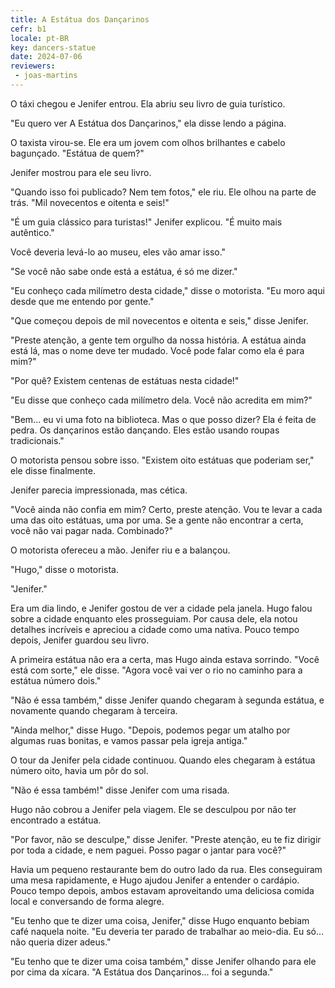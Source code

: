 ```yaml
---
title: A Estátua dos Dançarinos
cefr: b1
locale: pt-BR
key: dancers-statue
date: 2024-07-06
reviewers:
 - joas-martins
---
```


O táxi chegou e Jenifer entrou. Ela abriu seu livro de guia turístico.

"Eu quero ver A Estátua dos Dançarinos," ela disse lendo a página.

O taxista virou-se. Ele era um jovem com olhos brilhantes e cabelo bagunçado. "Estátua de quem?"

Jenifer mostrou para ele seu livro.

"Quando isso foi publicado? Nem tem fotos," ele riu. Ele olhou na parte de trás. "Mil novecentos e oitenta e seis!"

"É um guia clássico para turistas!" Jenifer explicou. "É muito mais autêntico."

Você deveria levá-lo ao museu, eles vão amar isso."

"Se você não sabe onde está a estátua, é só me dizer."

"Eu conheço cada milímetro desta cidade," disse o motorista. "Eu moro aqui desde que me entendo por gente."

"Que começou depois de mil novecentos e oitenta e seis," disse Jenifer.

"Preste atenção, a gente tem orgulho da nossa história. A estátua ainda está lá, mas o nome deve ter mudado. Você pode falar como ela é para mim?"

"Por quê? Existem centenas de estátuas nesta cidade!"

"Eu disse que conheço cada milímetro dela. Você não acredita em mim?"

"Bem... eu vi uma foto na biblioteca. Mas o que posso dizer? Ela é feita de pedra. Os dançarinos estão dançando. Eles estão usando roupas tradicionais."

O motorista pensou sobre isso. "Existem oito estátuas que poderiam ser," ele disse finalmente.

Jenifer parecia impressionada, mas cética.

"Você ainda não confia em mim? Certo, preste atenção. Vou te levar a cada uma das oito estátuas, uma por uma. Se a gente não encontrar a certa, você não vai pagar nada. Combinado?"

O motorista ofereceu a mão. Jenifer riu e a balançou.

"Hugo," disse o motorista. 

"Jenifer."

Era um dia lindo, e Jenifer gostou de ver a cidade pela janela. Hugo falou sobre a cidade enquanto eles prosseguiam. Por causa dele, ela notou detalhes incríveis e apreciou a cidade como uma nativa. Pouco tempo depois, Jenifer guardou seu livro.

A primeira estátua não era a certa, mas Hugo ainda estava sorrindo. "Você está com sorte," ele disse. "Agora você vai ver o rio no caminho para a estátua número dois."

"Não é essa também," disse Jenifer quando chegaram à segunda estátua, e novamente quando chegaram à terceira.

"Ainda melhor," disse Hugo. "Depois, podemos pegar um atalho por algumas ruas bonitas, e vamos passar pela igreja antiga."

O tour da Jenifer pela cidade continuou. Quando eles chegaram à estátua número oito, havia um pôr do sol.

"Não é essa também!" disse Jenifer com uma risada.

Hugo não cobrou a Jenifer pela viagem. Ele se desculpou por não ter encontrado a estátua.

"Por favor, não se desculpe," disse Jenifer. "Preste atenção, eu te fiz dirigir por toda a cidade, e nem paguei. Posso pagar o jantar para você?"

Havia um pequeno restaurante bem do outro lado da rua. Eles conseguiram uma mesa rapidamente, e Hugo ajudou Jenifer a entender o cardápio. Pouco tempo depois, ambos estavam aproveitando uma deliciosa comida local e conversando de forma alegre.

"Eu tenho que te dizer uma coisa, Jenifer," disse Hugo enquanto bebiam café naquela noite. "Eu deveria ter parado de trabalhar ao meio-dia. Eu só... não queria dizer adeus."

"Eu tenho que te dizer uma coisa também," disse Jenifer olhando para ele por cima da xícara. "A Estátua dos Dançarinos... foi a segunda."